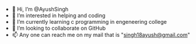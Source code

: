 - 👋 Hi, I’m @AyushSingh
- 👀 I’m interested in helping and coding 
- 🌱 I’m currently learning c programming in engeneering college 
- 💞️ I’m looking to collaborate on GitHub 
- 📫 Any one can reach me on my mail that is "singh18ayush@gmail.com"

<!---
royalrajputayush is a ✨ special ✨ repository because its `README.md` (this file) appears on your GitHub profile.
You can click the Preview link to take a look at your changes.
--->

